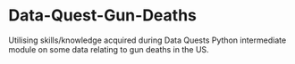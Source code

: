 # Data-Quest-Gun-Deaths
Utilising skills/knowledge acquired during Data Quests Python intermediate module on some data relating to gun deaths in the US.

